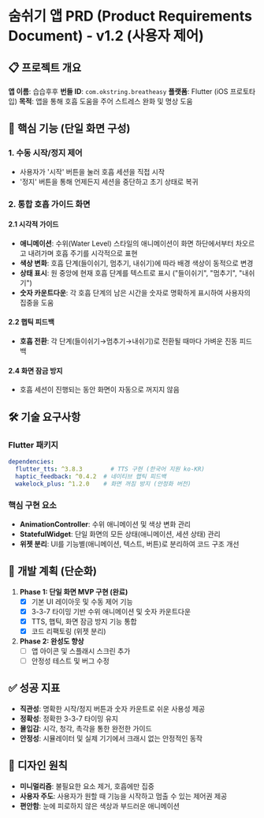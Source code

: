 # 숨쉬기 앱 PRD (Product Requirements Document) - v1.2 (사용자 제어)

## 📋 프로젝트 개요

**앱 이름**: 습습후후
**번들 ID**: `com.okstring.breatheasy`
**플랫폼**: Flutter (iOS 프로토타입)
**목적**: 앱을 통해 호흡 도움을 주어 스트레스 완화 및 명상 도움

## 🎯 핵심 기능 (단일 화면 구성)

### 1. 수동 시작/정지 제어

- 사용자가 '시작' 버튼을 눌러 호흡 세션을 직접 시작
- '정지' 버튼을 통해 언제든지 세션을 중단하고 초기 상태로 복귀

### 2. 통합 호흡 가이드 화면

#### 2.1 시각적 가이드

- **애니메이션**: 수위(Water Level) 스타일의 애니메이션이 화면 하단에서부터 차오르고 내려가며 호흡 주기를 시각적으로 표현
- **색상 변화**: 호흡 단계(들이쉬기, 멈추기, 내쉬기)에 따라 배경 색상이 동적으로 변경
- **상태 표시**: 원 중앙에 현재 호흡 단계를 텍스트로 표시 ("들이쉬기", "멈추기", "내쉬기")
- **숫자 카운트다운**: 각 호흡 단계의 남은 시간을 숫자로 명확하게 표시하여 사용자의 집중을 도움

#### 2.2 햅틱 피드백

- **호흡 전환**: 각 단계(들이쉬기→멈추기→내쉬기)로 전환될 때마다 가벼운 진동 피드백

#### 2.4 화면 잠금 방지

- 호흡 세션이 진행되는 동안 화면이 자동으로 꺼지지 않음

## 🛠️ 기술 요구사항

### Flutter 패키지

```yaml
dependencies:
  flutter_tts: ^3.8.3        # TTS 구현 (한국어 지원 ko-KR)
  haptic_feedback: ^0.4.2  # 네이티브 햅틱 피드백
  wakelock_plus: ^1.2.0    # 화면 꺼짐 방지 (안정화 버전)
```

### 핵심 구현 요소

- **AnimationController**: 수위 애니메이션 및 색상 변화 관리
- **StatefulWidget**: 단일 화면의 모든 상태(애니메이션, 세션 상태) 관리
- **위젯 분리**: UI를 기능별(애니메이션, 텍스트, 버튼)로 분리하여 코드 구조 개선

## 🚀 개발 계획 (단순화)

1.  **Phase 1: 단일 화면 MVP 구현 (완료)**
    - [x] 기본 UI 레이아웃 및 수동 제어 기능
    - [x] 3-3-7 타이밍 기반 수위 애니메이션 및 숫자 카운트다운
    - [x] TTS, 햅틱, 화면 잠금 방지 기능 통합
    - [x] 코드 리팩토링 (위젯 분리)

2.  **Phase 2: 완성도 향상**
    - [ ] 앱 아이콘 및 스플래시 스크린 추가
    - [ ] 안정성 테스트 및 버그 수정

## ✅ 성공 지표

- **직관성**: 명확한 시작/정지 버튼과 숫자 카운트로 쉬운 사용성 제공
- **정확성**: 정확한 3-3-7 타이밍 유지
- **몰입감**: 시각, 청각, 촉각을 통한 완전한 가이드
- **안정성**: 시뮬레이터 및 실제 기기에서 크래시 없는 안정적인 동작

## 🎨 디자인 원칙

- **미니멀리즘**: 불필요한 요소 제거, 호흡에만 집중
- **사용자 주도**: 사용자가 원할 때 기능을 시작하고 멈출 수 있는 제어권 제공
- **편안함**: 눈에 피로하지 않은 색상과 부드러운 애니메이션